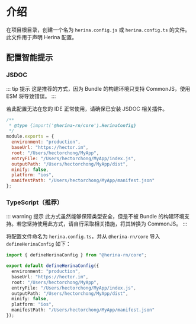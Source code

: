 # 介绍

在项目根目录，创建一个名为 `herina.config.js` 或 `herina.config.ts` 的文件。此文件用于声明 Herina 配置。

## 配置智能提示

### JSDOC

::: tip 提示
这是推荐的方式，因为 Bundle 的构建环境只支持 CommonJS，使用 ESM 将导致错误。
:::

若此配置无法在您的 IDE 正常使用，请确保已安装 JSDOC 相关插件。

```js
/**
 * @type {import('@herina-rn/core').HerinaConfig}
 */
module.exports = {
  environment: "production",
  baseUrl: "https://hector.im",
  root: "/Users/hectorchong/MyApp",
  entryFile: "/Users/hectorchong/MyApp/index.js",
  outputPath: "/Users/hectorchong/MyApp/dist",
  minify: false,
  platform: "ios",
  manifestPath: "/Users/hectorchong/MyApp/manifest.json"
};
```

### TypeScript（推荐）

::: warning 提示
此方式虽然能够保障类型安全，但是不被 Bundle 的构建环境支持。若您坚持使用此方式，请自行采取相关措施，将其转换为 CommonJS。
:::

将配置文件命名为 `herina.config.ts`，并从 `@herina-rn/core` 导入 `defineHerinaConfig` 如下：

```typescript
import { defineHerinaConfig } from "@herina-rn/core";

export default defineHerinaConfig({
  environment: "production",
  baseUrl: "https://hector.im",
  root: "/Users/hectorchong/MyApp",
  entryFile: "/Users/hectorchong/MyApp/index.js",
  outputPath: "/Users/hectorchong/MyApp/dist",
  minify: false,
  platform: "ios",
  manifestPath: "/Users/hectorchong/MyApp/manifest.json"
});
```
